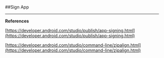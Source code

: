 ##Sign App


***

**References**

[https://developer.android.com/studio/publish/app-signing.html](https://developer.android.com/studio/publish/app-signing.html) 

[https://developer.android.com/studio/command-line/zipalign.html](https://developer.android.com/studio/command-line/zipalign.html) 
